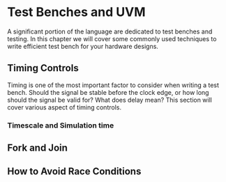 # Test Benches and UVM
A significant portion of the language are dedicated to test benches and testing. In this chapter we will cover some commonly used techniques to write efficient test bench for your hardware designs.

## Timing Controls
Timing is one of the most important factor to consider when writing a test bench. Should the signal be stable before the clock edge, or how long should the signal be valid for? What does delay mean? This section will cover various aspect of timing controls.

### Timescale and Simulation time

## Fork and Join

## How to Avoid Race Conditions
